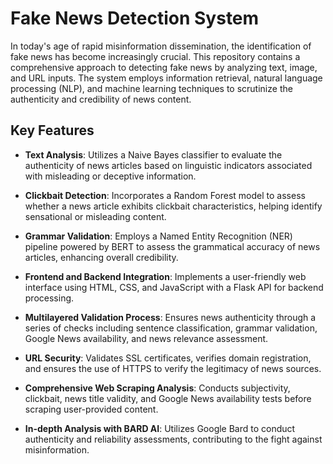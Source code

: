 # Fake News Detection System

In today's age of rapid misinformation dissemination, the identification of fake news has become increasingly crucial. This repository contains a comprehensive approach to detecting fake news by analyzing text, image, and URL inputs. The system employs information retrieval, natural language processing (NLP), and machine learning techniques to scrutinize the authenticity and credibility of news content. 

## Key Features

- **Text Analysis**: Utilizes a Naive Bayes classifier to evaluate the authenticity of news articles based on linguistic indicators associated with misleading or deceptive information.
  
- **Clickbait Detection**: Incorporates a Random Forest model to assess whether a news article exhibits clickbait characteristics, helping identify sensational or misleading content.
  
- **Grammar Validation**: Employs a Named Entity Recognition (NER) pipeline powered by BERT to assess the grammatical accuracy of news articles, enhancing overall credibility.
  
- **Frontend and Backend Integration**: Implements a user-friendly web interface using HTML, CSS, and JavaScript with a Flask API for backend processing.
  
- **Multilayered Validation Process**: Ensures news authenticity through a series of checks including sentence classification, grammar validation, Google News availability, and news relevance assessment.
  
- **URL Security**: Validates SSL certificates, verifies domain registration, and ensures the use of HTTPS to verify the legitimacy of news sources.
  
- **Comprehensive Web Scraping Analysis**: Conducts subjectivity, clickbait, news title validity, and Google News availability tests before scraping user-provided content.
  
- **In-depth Analysis with BARD AI**: Utilizes Google Bard to conduct authenticity and reliability assessments, contributing to the fight against misinformation.
